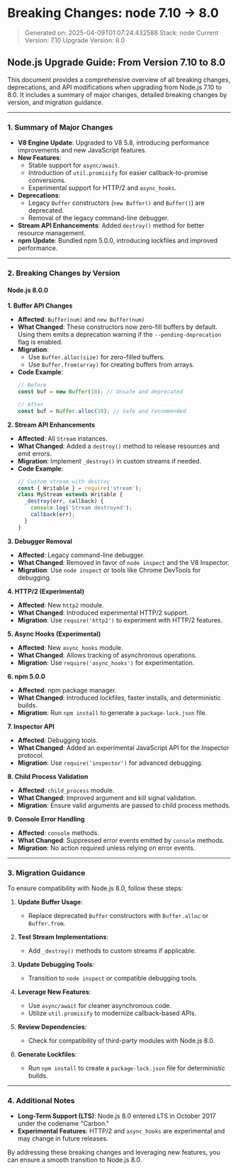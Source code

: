 # Breaking Changes: node 7.10 → 8.0
> Generated on: 2025-04-09T01:07:24.432588
> Stack: node
> Current Version: 7.10
> Upgrade Version: 8.0

## Node.js Upgrade Guide: From Version 7.10 to 8.0

This document provides a comprehensive overview of all breaking changes, deprecations, and API modifications when upgrading from Node.js 7.10 to 8.0. It includes a summary of major changes, detailed breaking changes by version, and migration guidance.

---

### 1. Summary of Major Changes

- **V8 Engine Update**: Upgraded to V8 5.8, introducing performance improvements and new JavaScript features.
- **New Features**:
  - Stable support for `async/await`.
  - Introduction of `util.promisify` for easier callback-to-promise conversions.
  - Experimental support for HTTP/2 and `async_hooks`.
- **Deprecations**:
  - Legacy `Buffer` constructors (`new Buffer()` and `Buffer()`) are deprecated.
  - Removal of the legacy command-line debugger.
- **Stream API Enhancements**: Added `destroy()` method for better resource management.
- **npm Update**: Bundled npm 5.0.0, introducing lockfiles and improved performance.

---

### 2. Breaking Changes by Version

#### **Node.js 8.0.0**

**1. Buffer API Changes**
- **Affected**: `Buffer(num)` and `new Buffer(num)`
- **What Changed**: These constructors now zero-fill buffers by default. Using them emits a deprecation warning if the `--pending-deprecation` flag is enabled.
- **Migration**:
  - Use `Buffer.alloc(size)` for zero-filled buffers.
  - Use `Buffer.from(array)` for creating buffers from arrays.
- **Code Example**:
  ```javascript
  // Before
  const buf = new Buffer(10); // Unsafe and deprecated

  // After
  const buf = Buffer.alloc(10); // Safe and recommended
  ```

**2. Stream API Enhancements**
- **Affected**: All `Stream` instances.
- **What Changed**: Added a `destroy()` method to release resources and emit errors.
- **Migration**: Implement `_destroy()` in custom streams if needed.
- **Code Example**:
  ```javascript
  // Custom stream with destroy
  const { Writable } = require('stream');
  class MyStream extends Writable {
    _destroy(err, callback) {
      console.log('Stream destroyed');
      callback(err);
    }
  }
  ```

**3. Debugger Removal**
- **Affected**: Legacy command-line debugger.
- **What Changed**: Removed in favor of `node inspect` and the V8 Inspector.
- **Migration**: Use `node inspect` or tools like Chrome DevTools for debugging.

**4. HTTP/2 (Experimental)**
- **Affected**: New `http2` module.
- **What Changed**: Introduced experimental HTTP/2 support.
- **Migration**: Use `require('http2')` to experiment with HTTP/2 features.

**5. Async Hooks (Experimental)**
- **Affected**: New `async_hooks` module.
- **What Changed**: Allows tracking of asynchronous operations.
- **Migration**: Use `require('async_hooks')` for experimentation.

**6. npm 5.0.0**
- **Affected**: npm package manager.
- **What Changed**: Introduced lockfiles, faster installs, and deterministic builds.
- **Migration**: Run `npm install` to generate a `package-lock.json` file.

**7. Inspector API**
- **Affected**: Debugging tools.
- **What Changed**: Added an experimental JavaScript API for the Inspector protocol.
- **Migration**: Use `require('inspector')` for advanced debugging.

**8. Child Process Validation**
- **Affected**: `child_process` module.
- **What Changed**: Improved argument and kill signal validation.
- **Migration**: Ensure valid arguments are passed to child process methods.

**9. Console Error Handling**
- **Affected**: `console` methods.
- **What Changed**: Suppressed error events emitted by `console` methods.
- **Migration**: No action required unless relying on error events.

---

### 3. Migration Guidance

To ensure compatibility with Node.js 8.0, follow these steps:

1. **Update Buffer Usage**:
   - Replace deprecated `Buffer` constructors with `Buffer.alloc` or `Buffer.from`.

2. **Test Stream Implementations**:
   - Add `_destroy()` methods to custom streams if applicable.

3. **Update Debugging Tools**:
   - Transition to `node inspect` or compatible debugging tools.

4. **Leverage New Features**:
   - Use `async/await` for cleaner asynchronous code.
   - Utilize `util.promisify` to modernize callback-based APIs.

5. **Review Dependencies**:
   - Check for compatibility of third-party modules with Node.js 8.0.

6. **Generate Lockfiles**:
   - Run `npm install` to create a `package-lock.json` file for deterministic builds.

---

### 4. Additional Notes

- **Long-Term Support (LTS)**: Node.js 8.0 entered LTS in October 2017 under the codename "Carbon."
- **Experimental Features**: HTTP/2 and `async_hooks` are experimental and may change in future releases.

By addressing these breaking changes and leveraging new features, you can ensure a smooth transition to Node.js 8.0.